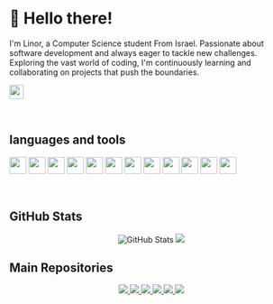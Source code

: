 # 👋 Hello there! 
I'm Linor, a Computer Science student From Israel. Passionate about software development and always eager to tackle new challenges. 
Exploring the vast world of coding, I'm continuously learning and collaborating on projects that push the boundaries. 

<p>
  <a href="https://www.linkedin.com/in/linor-cohen-260677257/">
    <img src="https://img.shields.io/badge/linkedin-%230077B5.svg?&style=for-the-badge&logo=linkedin&logoColor=white" height=25>
  </a> 
</p>

<br>

<h2>languages and tools</h2>

<code><img height="30" src="https://skillicons.dev/icons?i=java"></code>
<code><img height="30" src="https://skillicons.dev/icons?i=c"></code>
<code><img height="30" src="https://skillicons.dev/icons?i=cpp"></code>
<code><img height="30" src="https://skillicons.dev/icons?i=py"></code>
<code><img height="30" src="https://skillicons.dev/icons?i=git"></code>
<code><img height="30" src="https://skillicons.dev/icons?i=mysql"></code>
<code><img height="30" src="https://skillicons.dev/icons?i=css"></code>
<code><img height="30" src="https://skillicons.dev/icons?i=html"></code>
<code><img height="30" src="https://skillicons.dev/icons?i=js"></code>
<code><img height="30" src="https://skillicons.dev/icons?i=latex"></code>
<code><img height="30" src="https://skillicons.dev/icons?i=linux"></code>
<code><img height="30" src="https://skillicons.dev/icons?i=postgres"></code>

<br>

<h2>GitHub Stats</h2>
<div align="center">
  <p><img src="https://github-readme-stats.vercel.app/api?username=linorcohen&amp;show_icons=true&rank_icon=github&theme=react" alt="GitHub Stats"> 
    <img width="" src="https://github-readme-stats.vercel.app/api/top-langs/?username=linorcohen&layout=compact&card_width=300&theme=react" /></p>
</div>

<h2>Main Repositories</h2>
<div align="center">
  <a href="https://github.com/linorcohen/Must-Movies">
    <img src="https://github-readme-stats.vercel.app/api/pin/?username=linorcohen&repo=Must-Movies&theme=transparent&description_lines_count=1" href="https://github.com/linorcohen/Must-Movies"> 
  </a>
  <a href="https://github.com/linorcohen/Pepse-Game">
    <img src="https://github-readme-stats.vercel.app/api/pin/?username=linorcohen&repo=Pepse-Game&theme=transparent&description_lines_count=1" href="https://github.com/linorcohen/Pepse-Game">
  </a>
  <a href="https://github.com/linorcohen/Ascii-Art-Converter">
    <img src="https://github-readme-stats.vercel.app/api/pin/?username=linorcohen&repo=Ascii-Art-Converter&theme=transparent&description_lines_count=1" href="https://github.com/linorcohen/Ascii-Art-Converter">
  </a>
  <a href="https://github.com/linorcohen/Brick-Breaker-Game">
    <img src="https://github-readme-stats.vercel.app/api/pin/?username=linorcohen&repo=Brick-Breaker-Game&theme=transparent&description_lines_count=1" href="https://github.com/linorcohen/Brick-Breaker-Game">
  </a>
  <a href="https://github.com/linorcohen/Object-Oriented-Programming">
    <img src="https://github-readme-stats.vercel.app/api/pin/?username=linorcohen&repo=Object-Oriented-Programming&theme=transparent&description_lines_count=1" href="https://github.com/linorcohen/Object-Oriented-Programming">
  </a>
  <a href="https://github.com/linorcohen/Intro2cs">
    <img src="https://github-readme-stats.vercel.app/api/pin/?username=linorcohen&repo=Intro2cs&theme=transparent&description_lines_count=1" href="https://github.com/linorcohen/Intro2cs">
  </a>
</div>


